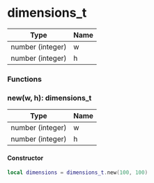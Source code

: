 # dimensions\_t

| Type             | Name |
| ---------------- | ---- |
| number (integer) | w    |
| number (integer) | h    |

### Functions

### new(w, h): dimensions\_t

| Type             | Name |
| ---------------- | ---- |
| number (integer) | w    |
| number (integer) | h    |

#### Constructor

```lua
local dimensions = dimensions_t.new(100, 100)
```

